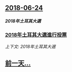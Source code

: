 ## [2018-06-24](/news/2018/06/24/index.md)

##### 2018年土耳其大選
### [2018年土耳其大選進行投票 ](/news/2018/06/24/2018年土耳其大選進行投票.md)
_上下文: 2018年土耳其大選_

## [前一天...](/news/2018/06/23/index.md)


